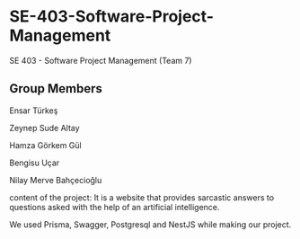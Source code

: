 # SE-403-Software-Project-Management
SE 403 - Software Project Management (Team 7)

Group Members
------------------------
Ensar Türkeş

Zeynep Sude Altay

Hamza Görkem Gül

Bengisu Uçar

Nilay Merve Bahçecioğlu


content of the project:
It is a website that provides sarcastic answers to questions asked with the help of an artificial intelligence.

We used Prisma, Swagger, Postgresql and NestJS while making our project.
